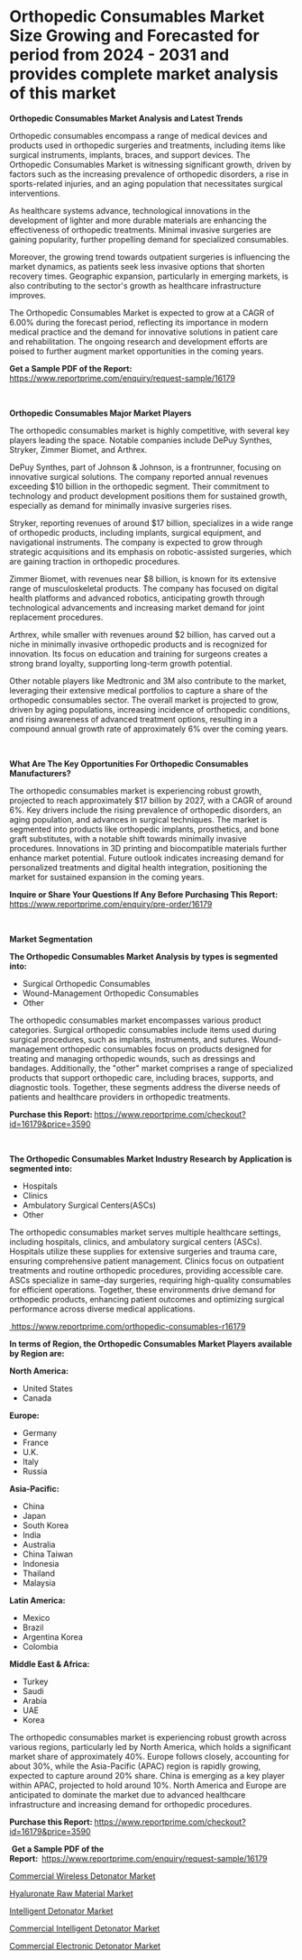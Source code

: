 <p><h1>Orthopedic Consumables Market Size Growing and Forecasted for period from 2024 - 2031 and provides complete market analysis of this market</h1></p><p><strong>Orthopedic Consumables Market Analysis and Latest Trends</strong></p>
<p><p>Orthopedic consumables encompass a range of medical devices and products used in orthopedic surgeries and treatments, including items like surgical instruments, implants, braces, and support devices. The Orthopedic Consumables Market is witnessing significant growth, driven by factors such as the increasing prevalence of orthopedic disorders, a rise in sports-related injuries, and an aging population that necessitates surgical interventions. </p><p>As healthcare systems advance, technological innovations in the development of lighter and more durable materials are enhancing the effectiveness of orthopedic treatments. Minimal invasive surgeries are gaining popularity, further propelling demand for specialized consumables. </p><p>Moreover, the growing trend towards outpatient surgeries is influencing the market dynamics, as patients seek less invasive options that shorten recovery times. Geographic expansion, particularly in emerging markets, is also contributing to the sector's growth as healthcare infrastructure improves. </p><p>The Orthopedic Consumables Market is expected to grow at a CAGR of 6.00% during the forecast period, reflecting its importance in modern medical practice and the demand for innovative solutions in patient care and rehabilitation. The ongoing research and development efforts are poised to further augment market opportunities in the coming years.</p></p>
<p><strong>Get a Sample PDF of the Report:&nbsp;</strong> <a href="https://www.reportprime.com/enquiry/request-sample/16179?utm_campaign=1426&utm_medium=2&utm_source=Github&utm_content=ia&utm_term=11102024&utm_id=orthopedic-consumables">https://www.reportprime.com/enquiry/request-sample/16179</a></p>
<p>&nbsp;</p>
<p><strong>Orthopedic Consumables Major Market Players</strong></p>
<p><p>The orthopedic consumables market is highly competitive, with several key players leading the space. Notable companies include DePuy Synthes, Stryker, Zimmer Biomet, and Arthrex. </p><p>DePuy Synthes, part of Johnson & Johnson, is a frontrunner, focusing on innovative surgical solutions. The company reported annual revenues exceeding $10 billion in the orthopedic segment. Their commitment to technology and product development positions them for sustained growth, especially as demand for minimally invasive surgeries rises.</p><p>Stryker, reporting revenues of around $17 billion, specializes in a wide range of orthopedic products, including implants, surgical equipment, and navigational instruments. The company is expected to grow through strategic acquisitions and its emphasis on robotic-assisted surgeries, which are gaining traction in orthopedic procedures.</p><p>Zimmer Biomet, with revenues near $8 billion, is known for its extensive range of musculoskeletal products. The company has focused on digital health platforms and advanced robotics, anticipating growth through technological advancements and increasing market demand for joint replacement procedures.</p><p>Arthrex, while smaller with revenues around $2 billion, has carved out a niche in minimally invasive orthopedic products and is recognized for innovation. Its focus on education and training for surgeons creates a strong brand loyalty, supporting long-term growth potential.</p><p>Other notable players like Medtronic and 3M also contribute to the market, leveraging their extensive medical portfolios to capture a share of the orthopedic consumables sector. The overall market is projected to grow, driven by aging populations, increasing incidence of orthopedic conditions, and rising awareness of advanced treatment options, resulting in a compound annual growth rate of approximately 6% over the coming years.</p></p>
<p>&nbsp;</p>
<p><strong>What Are The Key Opportunities For Orthopedic Consumables Manufacturers?</strong></p>
<p><p>The orthopedic consumables market is experiencing robust growth, projected to reach approximately $17 billion by 2027, with a CAGR of around 6%. Key drivers include the rising prevalence of orthopedic disorders, an aging population, and advances in surgical techniques. The market is segmented into products like orthopedic implants, prosthetics, and bone graft substitutes, with a notable shift towards minimally invasive procedures. Innovations in 3D printing and biocompatible materials further enhance market potential. Future outlook indicates increasing demand for personalized treatments and digital health integration, positioning the market for sustained expansion in the coming years.</p></p>
<p><strong>Inquire or Share Your Questions If Any Before Purchasing This Report:</strong> <a href="https://www.reportprime.com/enquiry/pre-order/16179?utm_campaign=1426&utm_medium=2&utm_source=Github&utm_content=ia&utm_term=11102024&utm_id=orthopedic-consumables">https://www.reportprime.com/enquiry/pre-order/16179</a></p>
<p>&nbsp;</p>
<p><strong>Market Segmentation</strong></p>
<p><strong>The Orthopedic Consumables Market Analysis by types is segmented into:</strong></p>
<p><ul><li>Surgical Orthopedic Consumables</li><li>Wound-Management Orthopedic Consumables</li><li>Other</li></ul></p>
<p><p>The orthopedic consumables market encompasses various product categories. Surgical orthopedic consumables include items used during surgical procedures, such as implants, instruments, and sutures. Wound-management orthopedic consumables focus on products designed for treating and managing orthopedic wounds, such as dressings and bandages. Additionally, the "other" market comprises a range of specialized products that support orthopedic care, including braces, supports, and diagnostic tools. Together, these segments address the diverse needs of patients and healthcare providers in orthopedic treatments.</p></p>
<p><strong>Purchase this Report:&nbsp;</strong><a href="https://www.reportprime.com/checkout?id=16179&price=3590&utm_campaign=1426&utm_medium=2&utm_source=Github&utm_content=ia&utm_term=11102024&utm_id=orthopedic-consumables">https://www.reportprime.com/checkout?id=16179&price=3590</a></p>
<p>&nbsp;</p>
<p><strong>The Orthopedic Consumables Market Industry Research by Application is segmented into:</strong></p>
<p><ul><li>Hospitals</li><li>Clinics</li><li>Ambulatory Surgical Centers(ASCs)</li><li>Other</li></ul></p>
<p><p>The orthopedic consumables market serves multiple healthcare settings, including hospitals, clinics, and ambulatory surgical centers (ASCs). Hospitals utilize these supplies for extensive surgeries and trauma care, ensuring comprehensive patient management. Clinics focus on outpatient treatments and routine orthopedic procedures, providing accessible care. ASCs specialize in same-day surgeries, requiring high-quality consumables for efficient operations. Together, these environments drive demand for orthopedic products, enhancing patient outcomes and optimizing surgical performance across diverse medical applications.</p></p>
<p><a href="https://www.reportprime.com/orthopedic-consumables-r16179?utm_campaign=1426&utm_medium=2&utm_source=Github&utm_content=ia&utm_term=11102024&utm_id=orthopedic-consumables">&nbsp;https://www.reportprime.com/orthopedic-consumables-r16179</a></p>
<p><strong>In terms of Region, the Orthopedic Consumables Market Players available by Region are:</strong></p>
<p>
    <p> <strong> North America: </strong>
        <ul>
            <li>United States</li>
            <li>Canada</li>
        </ul>
        </p> 
    <p> <strong> Europe: </strong>
        <ul>
            <li>Germany</li>
            <li>France</li>
            <li>U.K.</li>
            <li>Italy</li>
            <li>Russia</li>
        </ul>
        </p> 
    <p> <strong> Asia-Pacific: </strong>
        <ul>
            <li>China</li>
            <li>Japan</li>
            <li>South Korea</li>
            <li>India</li>
            <li>Australia</li>
            <li>China Taiwan</li>
            <li>Indonesia</li>
            <li>Thailand</li>
            <li>Malaysia</li>
        </ul>
        </p> 
    <p> <strong> Latin America: </strong>
        <ul>
            <li>Mexico</li>
            <li>Brazil</li>
            <li>Argentina Korea</li>
            <li>Colombia</li>
        </ul>
        </p> 
    <p> <strong> Middle East & Africa: </strong>
        <ul>
            <li>Turkey</li>
            <li>Saudi</li>
            <li>Arabia</li>
            <li>UAE</li>
            <li>Korea</li>
        </ul>
    </p>
    </p>
<p><p>The orthopedic consumables market is experiencing robust growth across various regions, particularly led by North America, which holds a significant market share of approximately 40%. Europe follows closely, accounting for about 30%, while the Asia-Pacific (APAC) region is rapidly growing, expected to capture around 20% share. China is emerging as a key player within APAC, projected to hold around 10%. North America and Europe are anticipated to dominate the market due to advanced healthcare infrastructure and increasing demand for orthopedic procedures.</p></p>
<p><strong>Purchase this Report: </strong><a href="https://www.reportprime.com/checkout?id=16179&price=3590&utm_campaign=1426&utm_medium=2&utm_source=Github&utm_content=ia&utm_term=11102024&utm_id=orthopedic-consumables">https://www.reportprime.com/checkout?id=16179&price=3590</a></p>
<p>&nbsp;<strong>Get a Sample PDF of the Report:&nbsp;&nbsp;</strong><a href="https://www.reportprime.com/enquiry/request-sample/16179?utm_campaign=1426&utm_medium=2&utm_source=Github&utm_content=ia&utm_term=11102024&utm_id=orthopedic-consumables">https://www.reportprime.com/enquiry/request-sample/16179</a></p>
<p><strong></strong></p>
<p><p><a href="https://www.linkedin.com/pulse/commercial-wireless-detonator-market-research-report-forecast-fq2yc?utm_campaign=1426&utm_medium=2&utm_source=Github&utm_content=ia&utm_term=11102024&utm_id=orthopedic-consumables">Commercial Wireless Detonator Market</a></p><p><a href="https://www.linkedin.com/pulse/market-leaders-laggards-global-hyaluronate-raw-material-epvpf?utm_campaign=1426&utm_medium=2&utm_source=Github&utm_content=ia&utm_term=11102024&utm_id=orthopedic-consumables">Hyaluronate Raw Material Market</a></p><p><a href="https://www.linkedin.com/pulse/global-intelligent-detonator-market-pulse-trends-growth-analysis-14hxe?utm_campaign=1426&utm_medium=2&utm_source=Github&utm_content=ia&utm_term=11102024&utm_id=orthopedic-consumables">Intelligent Detonator Market</a></p><p><a href="https://www.linkedin.com/pulse/commercial-intelligent-detonator-market-evolution-global-trends-g2rce?utm_campaign=1426&utm_medium=2&utm_source=Github&utm_content=ia&utm_term=11102024&utm_id=orthopedic-consumables">Commercial Intelligent Detonator Market</a></p><p><a href="https://www.linkedin.com/pulse/insights-commercial-electronic-detonator-industry-market-financial-zihfe?utm_campaign=1426&utm_medium=2&utm_source=Github&utm_content=ia&utm_term=11102024&utm_id=orthopedic-consumables">Commercial Electronic Detonator Market</a></p></p>